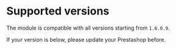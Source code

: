 # Supported versions

The module is compatible with all versions starting from `1.6.0.9`.

If your version is below, please update your Prestashop before.